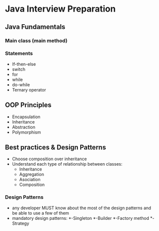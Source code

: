 # Java Interview Preparation

## Java Fundamentals

### Main class (main method)

### Statements
* If-then-else
* switch
* for
* while
* do-while
* Ternary operator


## OOP Principles
* Encapsulation
* Inheritance
* Abstraction
* Polymorphism

## Best practices & Design Patterns
* Choose composition over inheritance
* Understand each type of relationship between classes:
  * Inheritance 
  * Aggregation
  * Asociation
  * Composition

### Design Patterns
* any developer MUST know about the most of the design patterns and be able to use a few of them
* mandatory design patterns:
*-Singleton
*-Builder
*-Factory method
*-Strategy

